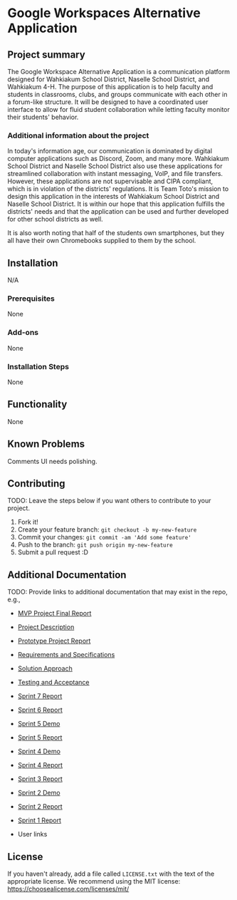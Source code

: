 # Google Workspaces Alternative Application

## Project summary

The Google Workspace Alternative Application is a communication platform designed for Wahkiakum School District, Naselle School District, and Wahkiakum 4-H. The purpose of this application is to help faculty and students in classrooms, clubs, and groups communicate with each other in a forum-like structure. It will be designed to have a coordinated user interface to allow for fluid student collaboration while letting faculty monitor their students' behavior. 

### Additional information about the project

In today's information age, our communication is dominated by digital computer applications such as Discord, Zoom, and many more. Wahkiakum School District and Naselle School District also use these applications for streamlined collaboration with instant messaging, VoIP, and file transfers. However, these applications are not supervisable and CIPA compliant, which is in violation of the districts' regulations. It is Team Toto's mission to design this application in the interests of Wahkiakum School District and Naselle School District. It is within our hope that this application fulfills the districts' needs and that the application can be used and further developed for other school districts as well.

It is also worth noting that half of the students own smartphones, but they all have their own Chromebooks supplied to them by the school.

## Installation
N/A 

### Prerequisites

None

### Add-ons

None

### Installation Steps

None


## Functionality

None


## Known Problems

Comments UI needs polishing.


## Contributing

TODO: Leave the steps below if you want others to contribute to your project.

1. Fork it!
2. Create your feature branch: `git checkout -b my-new-feature`
3. Commit your changes: `git commit -am 'Add some feature'`
4. Push to the branch: `git push origin my-new-feature`
5. Submit a pull request :D

## Additional Documentation

TODO: Provide links to additional documentation that may exist in the repo, e.g.,
  * [MVP Project Final Report](https://github.com/WSUCptSCapstone-Fall2022Spring2023/wsd-googlespacesadminapp/blob/Sprint-6-Report/Documentation/TeamToto_FinalMVP_Report.pdf)
  * [Project Description](https://github.com/WSUCptSCapstone-Fall2022Spring2023/wsd-googlespacesadminapp/blob/Sprint-6-Report/Documentation/Project_Description.docx.pdf)
  * [Prototype Project Report](https://github.com/WSUCptSCapstone-Fall2022Spring2023/wsd-googlespacesadminapp/blob/Sprint-6-Report/Documentation/Prototype_Project_Report.pdf)
  * [Requirements and Specifications](https://github.com/WSUCptSCapstone-Fall2022Spring2023/wsd-googlespacesadminapp/blob/Sprint-6-Report/Documentation/Requirements_and_Specifications.docx.pdf)
  * [Solution Approach](https://github.com/WSUCptSCapstone-Fall2022Spring2023/wsd-googlespacesadminapp/blob/Sprint-6-Report/Documentation/Solution_Approach.docx.pdf)
  * [Testing and Acceptance](https://github.com/WSUCptSCapstone-Fall2022Spring2023/wsd-googlespacesadminapp/blob/Sprint-6-Report/Documentation/Testing_and_Acceptance_plans.docx.pdf)
  * [Sprint 7 Report](https://github.com/WSUCptSCapstone-Fall2022Spring2023/wsd-googlespacesadminapp/blob/main/Documentation/sprint7report.md)
  * [Sprint 6 Report](https://github.com/WSUCptSCapstone-Fall2022Spring2023/wsd-googlespacesadminapp/blob/main/Documentation/sprint6report.md)
  * [Sprint 5 Demo](https://github.com/WSUCptSCapstone-Fall2022Spring2023/wsd-googlespacesadminapp/blob/main/Documentation/sprint5demovideo.mp4)
  * [Sprint 5 Report](https://github.com/WSUCptSCapstone-Fall2022Spring2023/wsd-googlespacesadminapp/blob/main/Documentation/sprint5report.md)
  * [Sprint 4 Demo](https://github.com/WSUCptSCapstone-Fall2022Spring2023/wsd-googlespacesadminapp/blob/main/Documentation/Sprint4demo.mp4)
  * [Sprint 4 Report](https://github.com/WSUCptSCapstone-Fall2022Spring2023/wsd-googlespacesadminapp/blob/main/Documentation/sprint4report.md)
  * [Sprint 3 Report](https://github.com/WSUCptSCapstone-Fall2022Spring2023/wsd-googlespacesadminapp/blob/main/Documentation/sprint3report.md)
  * [Sprint 2 Demo](https://github.com/WSUCptSCapstone-Fall2022Spring2023/wsd-googlespacesadminapp/blob/main/Documentation/sprint2demo.mkv)
  * [Sprint 2 Report](https://github.com/WSUCptSCapstone-Fall2022Spring2023/wsd-googlespacesadminapp/blob/main/Documentation/sprint2report.md)
  * [Sprint 1 Report](https://github.com/WSUCptSCapstone-Fall2022Spring2023/wsd-googlespacesadminapp/blob/main/Documentation/sprint1report.md)

  * User links

## License

If you haven't already, add a file called `LICENSE.txt` with the text of the appropriate license.
We recommend using the MIT license: <https://choosealicense.com/licenses/mit/>


